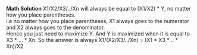 **Math Solution**
X1/X2/X3/../Xn will always be equal to (X1/X2) * Y, no matter how you place parentheses.   
i.e no matter how you place parentheses, X1 always goes to the numerator and X2 always goes to the denominator.   
Hence you just need to maximize Y. And Y is maximized when it is equal to X3 * ... * Xn. So the answer is always X1/(X2/X3/../Xn) = (X1 * X3 * .. * Xn)/X2
